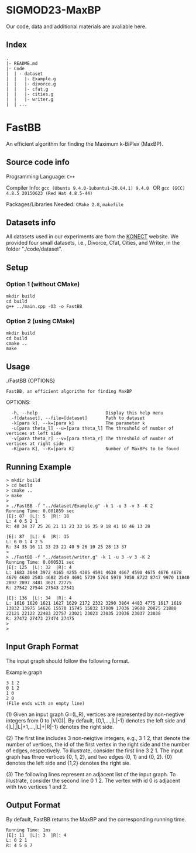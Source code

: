 # SIGMOD23-MaxBP
Our code, data and additional materials are avaliable here.
## Index  
```shell
.
|- README.md
|- Code
|  | - dataset
|  |   |- Example.g
|  |   |- divorce.g
|  |   |- cfat.g
|  |   |- cities.g
|  |   |- writer.g
|  | ...
```


# FastBB
An efficient algorithm for finding the Maximum k-BiPlex (MaxBP).


## Source code info
Programming Language: `C++`
 
Compiler Info: `gcc (Ubuntu 9.4.0-1ubuntu1~20.04.1) 9.4.0 ` OR `gcc (GCC) 4.8.5 20150623 (Red Hat 4.8.5-44)`

Packages/Libraries Needed: `CMake 2.8`, `makefile`

## Datasets info
All datasets used in our experiments are from the [KONECT](http://konect.cc/networks/ "KONECT") website. We provided four small datasets, i.e., Divorce, Cfat, Cities, and Writer, in the folder "./code/dataset".



## Setup
### Option 1 (without CMake)
```shell
mkdir build
cd build
g++ ../main.cpp -O3 -o FastBB
```
### Option 2 (using CMake)
```shell
mkdir build
cd build
cmake ..
make
```

## Usage
  ./FastBB {OPTIONS}

    FastBB, an efficient algorithm for finding MaxBP

  OPTIONS:

      -h, --help                          Display this help menu
      -f[dataset], --file=[dataset]       Path to dataset
      -k[para k], --k=[para k]            The parameter k
      -u[para theta_l] --u=[para theta_l] The threshold of number of vertices at left side
      -v[para theta_r] --v=[para theta_r] The threshold of number of vertices at right side
      -K[para K], --K=[para K]            Number of MaxBPs to be found


## Running Example

```shell
> mkdir build
> cd build
> cmake ..
> make
>
> ./FastBB -f "../dataset/Example.g" -k 1 -u 3 -v 3 -K 2
Running Time: 0.001859 sec
|E|: 87  |L|: 5  |R|: 18
L: 4 0 5 2 1
R: 40 34 37 25 26 21 11 23 33 16 35 9 18 41 10 46 13 28

|E|: 87  |L|: 6  |R|: 15
L: 6 0 1 4 2 5
R: 34 35 16 11 33 23 21 40 9 26 10 25 28 13 37
>
> ./FastBB -f "../dataset/writer.g" -k 1 -u 3 -v 3 -K 2
Running Time: 0.060531 sec
|E|: 125  |L|: 32  |R|: 4
L: 1683 3644 3972 4165 4255 4385 4591 4638 4667 4590 4675 4676 4678 4679 4680 2503 4682 2549 4691 5739 5764 5978 7058 8722 8747 9970 11840 2892 2897 3481 3621 22775
R: 27542 27544 27543 27541

|E|: 136  |L|: 34  |R|: 4
L: 1616 1620 1621 1627 1629 2172 2332 3290 3864 4483 4775 1617 1619 13832 13975 14626 15570 15745 15832 17009 17036 19608 20875 21888 22121 22122 22483 22757 23021 23023 23035 23036 23037 23038
R: 27472 27473 27474 27475
>
>
```


## Input Graph Format
The input graph  should follow the following format.

 Example.graph

    3 1 2
    0 1 2
    1 0
    2 0
    (File ends with an empty line)

(1) Given an input graph G=(L,R), vertices are represented by non-negtive integers from 0 to |V(G)|. By default, {0,1,...,|L|-1} denotes the left side and {|L|,|L|+1,...,|L|+|R|-1} denotes the right side. 

(2) The first line includes 3 non-neigtive integers, e.g., 3 1 2, that denote the number of vertices, the id of the first vertex in the right side and the number of edges, respectively. To illustrate, consider the first line 3 2 1. The input graph has three vertices {0, 1, 2}, and two edges (0, 1) and (0, 2). {0} denotes the left side and {1,2} denotes the right sie.

(3) The following lines represent an adjacent list of the input graph. To illustrate, consider the second line 0 1 2. The vertex with id 0 is adjacent with two vertices 1 and 2.

## Output Format
By default, FastBB returns the MaxBP and the corresponding running time.

    Running Time: 1ms
    |E|: 11  |L|: 3  |R|: 4
    L: 0 2 1
    R: 4 5 6 7

